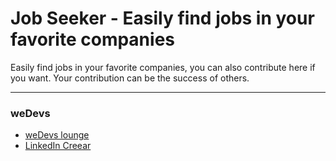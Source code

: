 # Job Seeker - Easily find jobs in your favorite companies

Easily find jobs in your favorite companies, you can also contribute here if you want. Your contribution can be the success of others.

---

### weDevs

- [weDevs lounge](https://lounge.wedevs.com/)
- [LinkedIn Creear](https://www.linkedin.com/company/wedevs/jobs)

